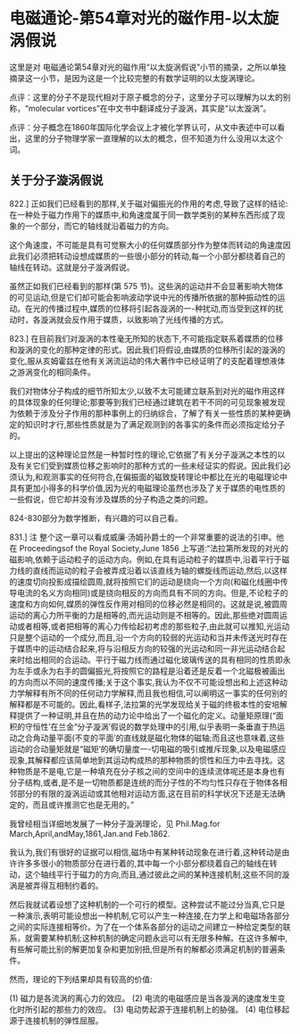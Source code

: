 # 电磁通论-第54章对光的磁作用-以太旋涡假说


这里是对 电磁通论第54章对光的磁作用“以太旋涡假说”小节的摘录，之所以单独摘录这一小节，是因为这是一个比较完整的有数学证明的以太旋涡理论。

点评：这里的分子不是现代相对于原子概念的分子，这里分子可以理解为以太的别称，“molecular vortices”在中文书中翻译成分子漩涡，其实是“以太漩涡”。

点评：分子概念在1860年国际化学会议上才被化学界认可，从文中表述中可以看出，这里的分子物理学家一直理解的以太的概念，但不知道为什么没用以太这个词。

## 关于分子漩涡假说

822.] 正如我们已经看到的那样,关于磁对偏振光的作用的考虑,导致了这样的结论: 在一种处于磁力作用下的媒质中,和角速度属于同一数学类别的某种东西形成了现象的一个部分，而它的轴线就沿着磁力的方向。

这个角速度，不可能是具有可觉察大小的任何媒质部分作为整体而转动的角速度因此我们必须把转动设想成媒质的一些很小部分的转动,每一个小部分都绕着自己的轴线在转动。这就是分子漩涡假说。

虽然正如我们已经看到的那样(第 575 节)。这些涡的运动并不会显著影响大物体的可见运动,但是它们却可能会影响波动学说中光的传播所依据的那种振动性的运动。在光的传播过程中,媒质的位移将引起各漩涡的一-种扰动,而当受到这样的扰动时，各漩涡就会反作用于媒质，以致影响了光线传播的方式。

823.] 在目前我们对漩涡的本性毫无所知的状态下,不可能指定联系着媒质的位移和漩涡的变化的那种定律的形式。因此我们将假设,由媒质的位移所引起的漩涡的变化,服从亥姆霍兹在他有关涡流运动的伟大著作中已经证明了的支配着理想液体之游涡变化的相同条件。

我们对物体分子构成的细节所知太少,以致不太可能建立联系到对光的磁作用这样的具体现象的任何理论;那要等到我们已经通过建筑在若干不同的可见现象被发现为依赖于涉及分子作用的那种事例上的归纳综合，了解了有关一些性质的某种更确定的知识时才行,那些性质就是为了满足观测到的各事实的条件而必须指定给分子的。

以上提出的这种理论显然是一种暂时性的理论,它依据了有关分子漩涡之本性的以及有关它们受到媒质位移之影响时的那种方式的一些未经证实的假说。因此我们必须认为,和观测事实的任何符合,在偏振面的磁致旋转理论中都比在光的电磁理论中具有更加小得多的科学价值,因为光的电磁理论虽然也涉及了关于媒质的电性质的一些假说，但它却并没有涉及媒质的分子构造之类的问题。

824-830部分为数学推断，有兴趣的可以自己看。

831.] 注 整个这一章可以看成威廉·汤姆孙爵士的一个非常重要的说法的引申。他在 Proceedingsof the Royal Society,June 1856 上写道:“法拉第所发现的对光的磁影响,依赖于运动粒子的运动方向。例如,在具有运动粒子的媒质中,沿着平行于磁力线的直线而运动的粒子会被弄成沿着以该直线为轴的螺旋线而运动,然后,以这样的速度切向投影成描绘圆周,就将按照它们的运动是绕向一个方向(和磁化线圈中传导电流的名义方向相同)或是绕向相反的方向而具有不同的方向。但是,不论粒子的速度和方向如何,媒质的弹性反作用对相同的位移必然是相同的。这就是说,被圆周运动的离心力所平衡的力是相等的,而光运动则是不相等的。因此,那些绝对圆周运动或者相等,或者把相等的离心力传给起初考虑的那些粒子,由此就可以推知,光运动只是整个运动的一个成分,而且,沿一个方向的较弱的光运动和当并未传送光时存在于媒质中的运动结合起来,将与沿相反方向的较强的光运动和同一非光运动结合起来时给出相同的合运动。平行于磁力线而通过磁化玻璃传送的具有相同的性质即永为左手或永为右手的圆偏振光,将按照它的路程是沿着还是反着一个北磁极被画出的方向而以不同的速度传播;关于这个事实,我认为不仅不可能设想出和上述这种动力学解释有所不同的任何动力学解释,而且我也相信,可以阐明这一事实的任何别的解释都是不可能的。因此,看样子,法拉第的光学发现给关于磁的终极本性的安培解释提供了一种证明,并且在热的动力论中给出了一个磁化的定义。动量矩原理(“面积的守恒性’在兰金“分子漩涡’假说的数学处理中的引用,似乎表明一条垂直于热运动之合角动量平面(不变的平面’的直线就是磁化物体的磁轴;而且这也意味着,这些运动的合动量矩就是“磁矩’的确切量度一-切电磁的吸引或推斥现象,以及电磁感应现象,其解释都应该简单地到其运动构成热的那种物质的惯性和压力中去寻找。这种物质是不是电,它是一种填充在分子核之间的空间中的连续流体呢还是本身也有分子结构,或者,是不是一切物质都是连统的而分子性的不均匀性只存在于物体各相邻部分的有限的漩涡运动或其他相对运动方面,这在目前的科学状况下还是无法确定的，而且或许推测它也是无用的。”

我曾经相当详细地发展了一种分子漩涡理论，见 Phil.Mag.for March,April,andMay,1861,Jan.and Feb.1862.

我认为,我们有很好的证据可以相信,磁场中有某种转动现象在进行着,这种转动是由许许多多很小的物质部分在进行着的,其中每一个小部分都绕着自己的轴线在转动，这个轴线平行于磁力的方向,而且,通过彼此之间的某种连接机制,这些不同的漩涡是被弄得互相制约着的。

然后我就试着设想了这种机制的一个可行的模型。这种尝试不能过分当真,它只是一种演示,表明可能设想出一种机制,它可以产生一种连接,在力学上和电磁场各部分之间的实际连接相等价。为了在一个体系各部分的运动之间建立一种给定类型的联系，就需要某种机制;这种机制的确定问题永远可以有无限多种解。在这许多解中,有些解可能比别的解更加复杂和更加别扭,但是所有的解都必须满足机制的普遍条件。

然而，理论的下列结果却具有较高的价值:

(1) 磁力是各流涡的离心力的效应。
(2) 电流的电磁感应是当各漩涡的速度发生变化时所引起的那些力的效应。
(3) 电动势起源于连接机制上的胁强。
(4) 电位移起源于连接机制的弹性屈服。


